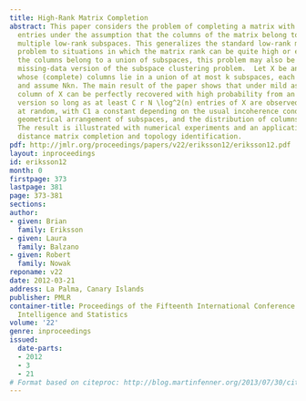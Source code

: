 ```yaml
---
title: High-Rank Matrix Completion
abstract: This paper considers the problem of completing a matrix with many missing
  entries under the assumption that the columns of the matrix belong to a union of
  multiple low-rank subspaces. This generalizes the standard low-rank matrix completion
  problem to situations in which the matrix rank can be quite high or even full rank.  Since
  the columns belong to a union of subspaces, this problem may also be viewed as a
  missing-data version of the subspace clustering problem.  Let X be an nxN matrix
  whose (complete) columns lie in a union of at most k subspaces, each of rank = r  n,
  and assume Nkn. The main result of the paper shows that under mild assumptions each
  column of X can be perfectly recovered with high probability from an incomplete
  version so long as at least C r N \log^2(n) entries of X are observed uniformly
  at random, with C1 a constant depending on the usual incoherence conditions, the
  geometrical arrangement of subspaces, and the distribution of columns over the subspaces.
  The result is illustrated with numerical experiments and an application to Internet
  distance matrix completion and topology identification.
pdf: http://jmlr.org/proceedings/papers/v22/eriksson12/eriksson12.pdf
layout: inproceedings
id: eriksson12
month: 0
firstpage: 373
lastpage: 381
page: 373-381
sections: 
author:
- given: Brian
  family: Eriksson
- given: Laura
  family: Balzano
- given: Robert
  family: Nowak
reponame: v22
date: 2012-03-21
address: La Palma, Canary Islands
publisher: PMLR
container-title: Proceedings of the Fifteenth International Conference on Artificial
  Intelligence and Statistics
volume: '22'
genre: inproceedings
issued:
  date-parts:
  - 2012
  - 3
  - 21
# Format based on citeproc: http://blog.martinfenner.org/2013/07/30/citeproc-yaml-for-bibliographies/
---
```

